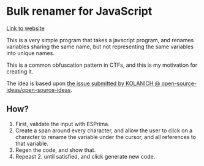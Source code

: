 # Bulk renamer for JavaScript

[Link to website](https://fredrikaugust.github.io/bulk-renamer)

This is a very simple program that takes a javscript program, and renames variables sharing the same name, but not representing the same variables into unique names.

This is a common obfuscation pattern in CTFs, and this is my motivation for creating it.

The idea is based upon [the issue submitted by KOLANICH @ open-source-ideas/open-source-ideas](https://github.com/open-source-ideas/open-source-ideas/issues/149).


## How?

1. First, validate the input with ESPrima.
2. Create a span around every character, and allow the user to click on a character to rename the variable under the cursor, and all references to that variable.
3. Regen the code, and show that.
4. Repeast 2. until satisfied, and click generate new code.
